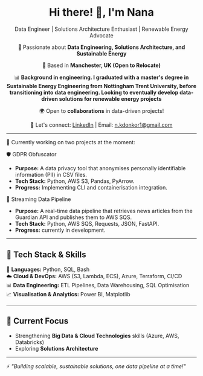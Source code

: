 <div align="center">
  
# Hi there! 👋,    I'm Nana

Data Engineer | Solutions Architecture Enthusiast | Renewable Energy Advocate

🚀 Passionate about **Data Engineering, Solutions Architecture, and Sustainable Energy**  

📌 Based in **Manchester, UK (Open to Relocate)**  

📊 **Background in engineering. I graduated with a master's degree in Sustainable Energy Engineering from Nottingham Trent University, before transitioning into data engineering. Looking to eventually develop data-driven solutions for renewable energy projects**  

🌍 Open to **collaborations** in data-driven projects! 

📩 Let's connect: [LinkedIn](https://www.linkedin.com/in/nanakyeredonkor) | Email: n.kdonkor1@gmail.com

</div>

---

🚀 Currently working on two projects at the moment:

🛡️ GDPR Obfuscator  
- **Purpose:** A data privacy tool that anonymises personally identifiable information (PII) in CSV files.  
- **Tech Stack:** Python, AWS S3, Pandas, PyArrow.  
- **Progress:** Implementing CLI and containerisation integration.  

 📡 Streaming Data Pipeline  
- **Purpose:** A real-time data pipeline that retrieves news articles from the Guardian API and publishes them to AWS SQS.  
- **Tech Stack:** Python, AWS SQS, Requests, JSON, FastAPI.  
- **Progress:** currently in development.  


---

## 🔧 Tech Stack & Skills  
🚀 **Languages:** Python, SQL, Bash  
☁️ **Cloud & DevOps:** AWS (S3, Lambda, ECS), Azure, Terraform, CI/CD  
📊 **Data Engineering:** ETL Pipelines, Data Warehousing, SQL Optimisation  
📈 **Visualisation & Analytics:** Power BI, Matplotlib  

---

## 🎯 Current Focus  
- Strengthening **Big Data & Cloud Technologies** skills (Azure, AWS, Databricks)  
- Exploring **Solutions Architecture**  
   

---

⚡ *"Building scalable, sustainable solutions, one data pipeline at a time!"* 


